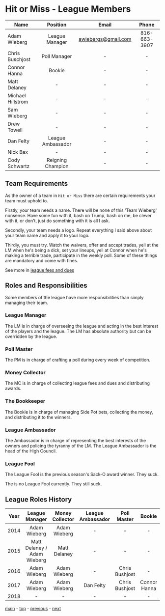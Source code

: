 # Hit or Miss - League Members

| Name | Position | Email | Phone
|---|:---:|:---:|:---:|
| Adam Wieberg | League Manager | awiebergs@gmail.com | 816-663-3907 |
| Chris Buschjost | Poll Manager | - | - |
| Connor Hanna | Bookie | - | - |
| Matt Delaney | - | - | - |
| Michael Hillstrom | - | - | - |
| Sam Wieberg | - | - | - |
| Drew Towell | - | - | - |
| Dan Felty | League Ambassador | - | - |
| Nick Bax | - | - | - |
| Cody Schwartz | Reigning Champion | - | - |

## Team Requirements

As the owner of a team in `Hit or Miss` there are certain requirements your team must uphold to.

Firstly, your team needs a name.
There will be none of this 'Team Wieberg' nonsense.
Have some fun with it, bash on Trump, bash on me, be clever with it, or don't, just do something with it is all I ask.

Secondly, your team needs a logo.
Repeat everything I said above about your team name and apply it to your logo.

Thirdly, you must try.
Watch the waivers, offer and accept trades, yell at the LM when he's being a dick, set your lineups, yell at Connor when he's making a terrible trade, participate in the weekly poll.
Some of these things are mandatory and come with fines.

See more in [league fees and dues](league_fees_and_dues.md)

## Roles and Responsibilities

Some members of the league have more responsibilities than simply managing their team.

### League Manager

The LM is in charge of overseeing the league and acting in the best interest of the players and the league.
The LM has absolute authority but can be overridden by the league.

### Poll Master

The PM is in charge of crafting a poll during every week of competition.

### Money Collector

The MC is in charge of collecting league fees and dues and distributing awards.

### The Bookkeeper

The Bookie is in charge of managing Side Pot bets, collecting the money, and distributing it to the winners.  

### League Ambassador

The Ambassador is in charge of representing the best interests of the owners and policing the tyranny of the LM.
The League Ambassador is the head of the High Council.

### League Fool

The League Fool is the previous season's Sack-O award winner.
They suck.

The is no League Fool currently. They still suck.

## League Roles History

| Year | League Manager | Money Collector | League Ambassador | Poll Master | Bookie |
|:---:|:---:|:---:|:---:|:---:|:---:|
|2014 | Adam Wieberg | Adam Wieberg | - | - | - |
|2015 | Matt Delaney / Adam Wieberg | Matt Delaney | - | - | - |
|2016 | Adam Wieberg | Adam Wieberg | - | Chris Bushjost | - |
|2017 | Adam Wieberg | Adam Wieberg | Dan Felty | Chris Bushjost | Connor Hanna |
|2018 | - | - | - | - | - |

[main][main] - [top][top] - [previous][previous] - [next][next]

[main]: readme.md
[top]: league_members.md
[previous]: communication.md
[next]: rituals_and_proceedings.md

